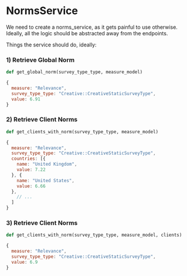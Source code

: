 # NormsService

We need to create a norms_service, as it gets painful to use otherwise. Ideally, all the logic should be abstracted away from the endpoints.

Things the service should do, ideally:

### 1) Retrieve Global Norm

```ruby
def get_global_norm(survey_type_type, measure_model)
```

```js
{
  measure: "Relevance",
  survey_type_type: "Creative::CreativeStaticSurveyType",
  value: 6.91
}
```

### 2) Retrieve Client Norms
```ruby
def get_clients_with_norm(survey_type_type, measure_model)
```
```js
{
  measure: "Relevance",
  survey_type_type: "Creative::CreativeStaticSurveyType",
  countries: [{
    name: "United Kingdom",
    value: 7.22
  }, {
    name: "United States",
    value: 6.66
  },
    // ...
  ]
}
```

### 3) Retrieve Client Norms
```ruby
def get_clients_with_norm(survey_type_type, measure_model, clients)
```

```js
{
  measure: "Relevance",
  survey_type_type: "Creative::CreativeStaticSurveyType",
  value: 6.9
}
```